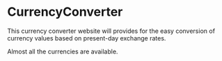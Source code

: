 # CurrencyConverter

This currency converter website will provides for the easy conversion of currency values based on present-day exchange rates.

Almost all the currencies are available.
